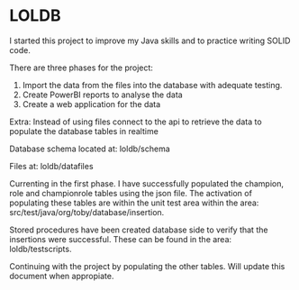 # LOLDB

I started this project to improve my Java skills and to practice writing SOLID code.

There are three phases for the project:

1. Import the data from the files into the database with adequate testing.
2. Create PowerBI reports to analyse the data
3. Create a web application for the data

Extra: Instead of using files connect to the api to retrieve the data to populate the database tables in realtime

Database schema located at: loldb/schema

Files at: loldb/datafiles

Currenting in the first phase. I have successfully populated the champion, role and championrole tables using the json file. The activation of populating these tables are within the unit test area within the area: src/test/java/org/toby/database/insertion.

Stored procedures have been created database side to verify that the insertions were successful. These can be found in the area: loldb/testscripts.

Continuing with the project by populating the other tables. Will update this document when appropiate.
